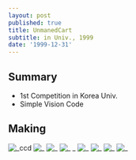```yaml
---
layout: post
published: true
title: UnmanedCart
subtitle: in Univ., 1999
date: '1999-12-31'
---
```


## Summary
* 1st Competition in Korea Univ.
* Simple Vision Code

## Making

![_ccd](https://cloud.githubusercontent.com/assets/12775748/21953388/af2c5688-da78-11e6-9716-197fc09c1dc8.jpg)
![_](https://cloud.githubusercontent.com/assets/12775748/21953389/af4e3212-da78-11e6-8125-d698fb5bbecd.jpg)
![_](https://cloud.githubusercontent.com/assets/12775748/21953391/af69bd0c-da78-11e6-9ff7-a3390c98f063.jpg)
![_ _](https://cloud.githubusercontent.com/assets/12775748/21953390/af699110-da78-11e6-956b-43bc07586974.jpg)
![_](https://cloud.githubusercontent.com/assets/12775748/21953392/af6a5f50-da78-11e6-8a10-de16ba74ded5.jpg)
![_](https://cloud.githubusercontent.com/assets/12775748/21953393/af6def62-da78-11e6-86d7-203a37baa699.jpg)
![_](https://cloud.githubusercontent.com/assets/12775748/21953395/af71161a-da78-11e6-8c0c-43b194fa7746.jpg)
![_](https://cloud.githubusercontent.com/assets/12775748/21953394/af6f2d0a-da78-11e6-8d8c-2252f82128c7.jpg)
